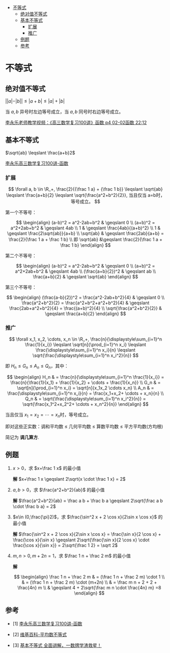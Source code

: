 - [不等式](#不等式)
  - [绝对值不等式](#绝对值不等式)
  - [基本不等式](#基本不等式)
    - [扩展](#扩展)
    - [推广](#推广)
  - [例题](#例题)
  - [参考](#参考)

# 不等式 

## 绝对值不等式

$||a| - |b|| \leqslant |a+b| \leqslant |a| + |b|$

当 $a,b$ 异号时左边等号成立，当 $a,b$ 同号时右边等号成立。

[李永乐老师教学视频：《高三数学复习100讲》函数 p4 02-02函数 22:12](https://www.bilibili.com/video/BV1z441147P4?p=4)

## 基本不等式

$\sqrt{ab} \leqslant \frac{a+b}2$

[李永乐高三数学复习100讲-函数](https://www.bilibili.com/video/BV1z441147P4?p=1)

### 扩展

$$
\forall a, b \in \R_+, \frac{2}{{\frac 1 a} + {\frac 1 b}} \leqslant \sqrt{ab} \leqslant \frac{a+b}{2} \leqslant \sqrt{\frac{a^2+b^2}{2}}, 当且仅当 a=b时，等号成立。
$$

第一个不等号：

$$
\begin{align}
(a-b)^2 = a^2-2ab+b^2 & \geqslant 0 \\
(a+b)^2 = a^2+2ab+b^2 & \geqslant 4ab \\
1 & \geqslant \frac{4ab}{(a+b)^2} \\
1 & \geqslant \frac{2\sqrt{ab}}{a+b} \\
\sqrt{ab} & \geqslant \frac{2ab}{a+b} = \frac{2}{\frac 1 a + \frac 1 b} \\
即 \sqrt{ab} &\geqslant \frac{2}{\frac 1 a + \frac 1 b}
\end{align}
$$

第二个不等号：

$$
\begin{align}
(a-b)^2 = a^2-2ab+b^2 & \geqslant 0 \\
(a+b)^2 = a^2+2ab+b^2 & \geqslant 4ab \\
(\frac{a+b}{2})^2 & \geqslant ab \\
\frac{a+b}{2} & \geqslant \sqrt{ab}
\end{align}
$$

第三个不等号：

$$
\begin{align}
(\frac{a-b}{2})^2 = \frac{a^2-2ab+b^2}{4} & \geqslant 0 \\
\frac{a^2+b^2}{2} = \frac{a^2+b^2+a^2+b^2}{4} & \geqslant \frac{2ab+a^2+b^2}{4} = \frac{(a+b)^2}{4} \\
\sqrt{\frac{a^2+b^2}{2}} & \geqslant \frac{a+b}{2}
\end{align}
$$

### 推广

$$
\forall x_1, x_2, \cdots, x_n \in \R_+, \frac{n}{\displaystyle\sum_{i=1}^n \frac{1}{x_i}} \leqslant \sqrt[n]{\prod_{i=1}^n x_i} \leqslant \frac{\displaystyle\sum_{i=1}^n x_i}{n} \leqslant \sqrt{\frac{\displaystyle\sum_{i=1}^n x_i^2}{n}}
$$

即 $H_n \leqslant G_n \leqslant A_n \leqslant Q_n$，其中：

$$
\begin{align}
H_n & = \frac{n}{\displaystyle\sum_{i=1}^n \frac{1}{x_i}} = \frac{n}{\frac{1}{x_1} + \frac{1}{x_2} + \cdots + \frac{1}{x_n}} \\
G_n & = \sqrt[n]{\prod_{i=1}^n x_i} = \sqrt[n]{x_1x_2 \cdots x_n} \\
A_n & = \frac{\displaystyle\sum_{i=1}^n x_i}{n} = \frac{x_1+x_2+ \cdots + x_n}{n} \\
Q_n & = \sqrt{\frac{\displaystyle\sum_{i=1}^n x_i^2}{n}} = \sqrt{\frac{x_1^2+x_2^2+ \cdots + x_n^2}{n}}
\end{align}
$$

当且仅当 $x_1=x_2=\cdots =x_n$时，等号成立。

即对这些正实数：调和平均数 $\leqslant$ 几何平均数 $\leqslant$ 算数平均数 $\leqslant$ 平方平均数(方均根)

简记为 **调几算方**.

## 例题

1. $x\gt 0$，求 $x+\frac 1 x$ 的最小值

    **解** $x+\frac 1 x \geqslant 2\sqrt{x \cdot \frac 1 x} = 2$

2. $a,b \gt 0$，求 $\frac{a^2+b^2}{ab}$ 的最小值

    **解** $\frac{a^2+b^2}{ab} = \frac a b + \frac b a \geqslant 2\sqrt{\frac a b \cdot \frac b a} = 2$

3. $x\in (0,\frac{\pi}2)$，求 $\frac{\sin^2 x + 2 \cos x}{2\sin x \cos x}$ 的最小值

    **解** $\frac{\sin^2 x + 2 \cos x}{2\sin x \cos x} = \frac{\sin x}{2 \cos x} + \frac{\cos x}{\sin x} \geqslant 2\sqrt{\frac{\sin x}{2 \cos x} \cdot \frac{\cos x}{\sin x}} = 2\sqrt{\frac 1 2} =  \sqrt 2$

4. $m,n \gt 0, m+2n=1$，求 $\frac 1 n + \frac 2 m$ 的最小值

    **解**  

    $$
    \begin{align}
    \frac 1 n + \frac 2 m & = (\frac 1 n + \frac 2 m) \cdot 1 \\
    & = (\frac 1 n + \frac 2 m) \cdot (m+2n) \\
    & = \frac m n + 2 + 2 + \frac{4n} m \\
    & \geqslant 4 + 2\sqrt{\frac m n \cdot \frac{4n} m} =8
    \end{align}
    $$

## 参考

- [1] [李永乐高三数学复习100讲-函数](https://www.bilibili.com/video/BV1z441147P4)

- [2] [维基百科-平均数不等式](https://zh.wikipedia.org/zh-hans/%E5%B9%B3%E5%9D%87%E6%95%B0%E4%B8%8D%E7%AD%89%E5%BC%8F)

- [3] [基本不等式 全面讲解，一数牌学渣救星！](https://www.bilibili.com/video/BV1we4y1H7Yd)

